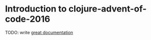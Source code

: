 # Introduction to clojure-advent-of-code-2016

TODO: write [great documentation](http://jacobian.org/writing/what-to-write/)
